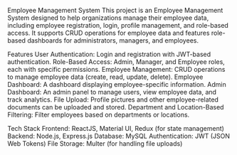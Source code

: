 Employee Management System
This project is an Employee Management System designed to help organizations manage their employee data, including employee registration, login, profile management, and role-based access. It supports CRUD operations for employee data and features role-based dashboards for administrators, managers, and employees.

Features
User Authentication: Login and registration with JWT-based authentication.
Role-Based Access: Admin, Manager, and Employee roles, each with specific permissions.
Employee Management: CRUD operations to manage employee data (create, read, update, delete).
Employee Dashboard: A dashboard displaying employee-specific information.
Admin Dashboard: An admin panel to manage users, view employee data, and track analytics.
File Upload: Profile pictures and other employee-related documents can be uploaded and stored.
Department and Location-Based Filtering: Filter employees based on departments or locations.

Tech Stack
Frontend: ReactJS, Material UI, Redux (for state management)
Backend: Node.js, Express.js
Database: MySQL
Authentication: JWT (JSON Web Tokens)
File Storage: Multer (for handling file uploads)
